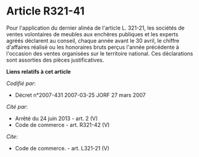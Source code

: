 # Article R321-41

Pour l'application du dernier alinéa de l'article L. 321-21, les sociétés de ventes volontaires de meubles aux enchères
publiques et les experts agréés déclarent au conseil, chaque année avant le 30 avril, le chiffre d'affaires réalisé ou les
honoraires bruts perçus l'année précédente à l'occasion des ventes organisées sur le territoire national. Ces déclarations
sont assorties des pièces justificatives.

**Liens relatifs à cet article**

_Codifié par_:

  - Décret n°2007-431 2007-03-25 JORF 27 mars 2007

_Cité par_:

  - Arrêté du 24 juin 2013 - art. 2 (V)
  - Code de commerce - art. R321-42 (V)

_Cite_:

  - Code de commerce. - art. L321-21 (V)
